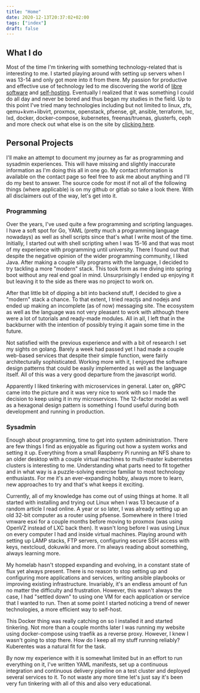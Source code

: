 ```yaml
---
title: "Home"
date: 2020-12-13T20:37:02+02:00
tags: ["index"]
draft: false
---
```


## What I do

Most of the time I'm tinkering with something technology-related that is interesting to me.
I started playing around with setting up servers when I was 13-14 and only got more into it from there.
My passion for productive and effective use of technology led to me discovering the world of
[libre software](https://www.fsf.org/resources/resources/what-is-fs)
and
[self-hosting](https://www.reddit.com/r/selfhosted/wiki/index#wiki_self-hosting).
Eventually I realized that it was something I could do all day and never be bored and thus began my studies in the field.
Up to this point I've tried many technologies including but not limited to
linux, zfs, qemu+kvm+libvirt, proxmox, openstack, pfsense, git, ansible, terraform, lxc, lxd, docker, docker-compose, kubernetes, freenas/truenas, glusterfs, ceph and more check out what else is on the site by [clicking here](/links).

## Personal Projects
I'll make an attempt to document my journey as far as programming and sysadmin experiences.
This will have missing and slightly inaccurate information as I'm doing this all in one go.
My contact information is available on the contact page so feel free to ask me about anything and I'll do my best to answer.
The source code for most if not all of the following things (where applicable) is on my github or gitlab so take a look there.
With all disclaimers out of the way, let's get into it. 

### Programming
Over the years, I've used quite a few programming and scripting languages.
I have a soft spot for Go, YAML (pretty much a programming language nowadays) as well as shell scripts since that's what I write most of the time.
Initially, I started out with shell scripting when I was 15-16 and that was most of my experience with programming until university.
There I found out that despite the negative opinion of the wider programming community, I liked Java.
After making a couple silly programs with the language, I decided to try tackling a more "modern" stack.
This took form as me diving into spring boot without any real end goal in mind.
Unsurprisingly I ended up enjoying it but leaving it to the side as there was no project to work on.

After that little bit of dipping a bit into backend stuff, I decided to give a "modern" stack a chance.
To that extent, I tried reactjs and nodejs and ended up making an incomplete (as of now) messaging site.
The ecosystem as well as the language was not very pleasant to work with although there were a lot of tutorials and ready-made modules.
All in all, I left that in the backburner with the intention of possibly trying it again some time in the future.

Not satisfied with the previous experience and with a bit of research I set my sights on golang.
Barely a week had passed yet I had made a couple web-based services that despite their simple function, were fairly architecturally sophisticated.
Working more with it, I enjoyed the software design patterns that could be easily implemented as well as the language itself.
All of this was a very good departure from the javascript world.

Apparently I liked tinkering with microservices in general.
Later on, gRPC came into the picture and it was very nice to work with so I made the decision to keep using it in my microservices.
The 12-factor model as well as a hexagonal design pattern is something I found useful during both development and running in production.

### Sysadmin
Enough about programming, time to get into system administration.
There are few things I find as enjoyable as figuring out how a system works and setting it up.
Everything from a small Raspberry Pi running an NFS share to an older desktop with a couple virtual machines to multi-master kubernetes clusters is interesting to me.
Understanding what parts need to fit together and in what way is a puzzle-solving exercise familiar to most technology enthusiasts.
For me it's an ever-expanding hobby, always more to learn, new approaches to try and that's what keeps it exciting.

Currently, all of my knowledge has come out of using things at home.
It all started with installing and trying out Linux when I was 13 because of a random article I read online.
A year or so later, I was already setting up an old 32-bit computer as a router using pfsense.
Somewhere in there I tried vmware esxi for a couple months before moving to proxmox (was using OpenVZ instead of LXC back then).
It wasn't long before I was using Linux on every computer I had and inside virtual machines.
Playing around with setting up LAMP stacks, FTP servers, configuring secure SSH access with keys, nextcloud, dokuwiki and more.
I'm always reading about something, always learning more.

My homelab hasn't stopped expanding and evolving, in a constant state of flux yet always present.
There is no reason to stop setting up and configuring more applications and services, writing ansible playbooks or improving existing infrastructure.
Invariably, it's an endless amount of fun no matter the difficulty and frustration.
However, this wasn't always the case, I had "settled down" to using one VM for each application or service that I wanted to run.
Then at some point I started noticing a trend of newer technologies, a more efficient way to self-host.

This Docker thing was really catching on so I installed it and started tinkering.
Not more than a couple months later I was running my website using docker-compose using traefik as a reverse proxy.
However, I knew I wasn't going to stop there. How do I keep all my stuff running reliably?
Kuberentes was a natural fit for the task.

By now my experience with it is somewhat limited but in an effort to run everything on it, I've written YAML manifests, set up a continuous integration and continuous delivery pipeline on a test cluster and deployed several services to it.
To not waste any more time let's just say it's been very fun tinkering with all of this and also very educational.
